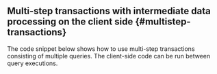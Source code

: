 ## Multi-step transactions with intermediate data processing on the client side {#multistep-transactions}

The code snippet below shows how to use multi-step transactions consisting of multiple queries. The client-side code can be run between query executions.

